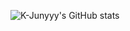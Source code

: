 ![K-Junyyy's GitHub stats](https://github-readme-stats.vercel.app/api?username=duncan1409&show_icons=true&theme=dark)
